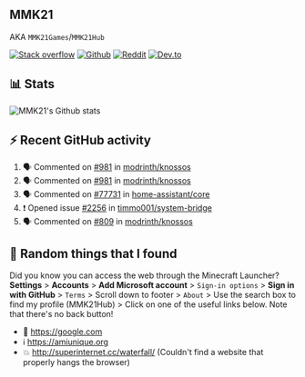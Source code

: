 ## MMK21
AKA `MMK21Games`/`MMK21Hub`

[![Stack overflow](https://img.shields.io/badge/Stack_Overflow-FE7A16?style=for-the-badge&logo=stack-overflow&logoColor=white)](https://stackoverflow.com/users/11519302/mmk21)
[![Github](https://img.shields.io/badge/GitHub-100000?style=for-the-badge&logo=github&logoColor=white)](https://github.com/MMK21Hub)
[![Reddit](https://img.shields.io/badge/Reddit-FF4500?style=for-the-badge&logo=reddit&logoColor=white)](https://www.reddit.com/user/mmk21games)
[![Dev.to](https://img.shields.io/badge/dev.to-0A0A0A?style=for-the-badge&logo=dev.to&logoColor=white)](https://dev.to/mmk21)

## 📊 Stats 

![MMK21's Github stats](https://github-readme-stats.vercel.app/api?username=MMK21Hub&show_icons=true&theme=dark&bg_color=171b22&text_color=CCCCCC&hide_border=true)

## ⚡ Recent GitHub activity

<!--START_SECTION:activity-->
1. 🗣 Commented on [#981](https://github.com/modrinth/knossos/issues/981) in [modrinth/knossos](https://github.com/modrinth/knossos)
2. 🗣 Commented on [#981](https://github.com/modrinth/knossos/issues/981) in [modrinth/knossos](https://github.com/modrinth/knossos)
3. 🗣 Commented on [#77731](https://github.com/home-assistant/core/issues/77731) in [home-assistant/core](https://github.com/home-assistant/core)
4. ❗️ Opened issue [#2256](https://github.com/timmo001/system-bridge/issues/2256) in [timmo001/system-bridge](https://github.com/timmo001/system-bridge)
5. 🗣 Commented on [#809](https://github.com/modrinth/knossos/issues/809) in [modrinth/knossos](https://github.com/modrinth/knossos)
<!--END_SECTION:activity-->

## 🙂 Random things that I found

Did you know you can access the web through the Minecraft Launcher? **Settings** > **Accounts** > **Add Microsoft account** > `Sign-in options` > **Sign in with GitHub** > `Terms` > Scroll down to footer > `About` > Use the search box to find my profile (MMK21Hub) > Click on one of the useful links below. Note that there's no back button!

* 🔎 <https://google.com>
* ℹ️ <https://amiunique.org>
* 💥 <http://superinternet.cc/waterfall/> (Couldn't find a website that properly hangs the browser)
